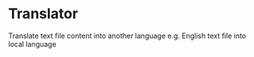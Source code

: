 # Translator
Translate text file content into another language e.g. English text file into local language
